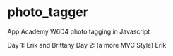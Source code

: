 photo_tagger
============

App Academy W6D4 photo tagging in Javascript

Day 1: Erik and Brittany
Day 2: (a more MVC Style) Erik
